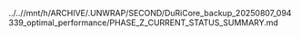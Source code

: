 ../..//mnt/h/ARCHIVE/.UNWRAP/SECOND/DuRiCore_backup_20250807_094339_optimal_performance/PHASE_Z_CURRENT_STATUS_SUMMARY.md